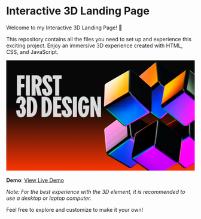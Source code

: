 # Interactive 3D Landing Page

Welcome to my Interactive 3D Landing Page! 🚀

This repository contains all the files you need to set up and experience this exciting project. Enjoy an immersive 3D experience created with HTML, CSS, and JavaScript.

![Interactive 3D Landing Page](images/cover.png)

**Demo**: [View Live Demo](https://first3dlp.netlify.app/)

*Note: For the best experience with the 3D element, it is recommended to use a desktop or laptop computer.*

Feel free to explore and customize to make it your own!
